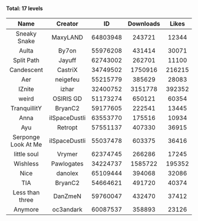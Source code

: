 #### Total: 17 levels

| Name | Creator | ID | Downloads | Likes |
|:---:|:---:|:---:|:---:|:---:|
| Sneaky Snake | MaxyLAND | 64803948 | 243721 | 12344
| Aulta | By7on | 55976208 | 431414 | 30071
| Split Path | Jayuff | 62743002 | 262701 | 11100
| Candescent | CastriX | 34749502 | 1750916 | 216215
| Aer | neigefeu | 55215779 | 385629 | 28083
| IZnite | izhar | 32400752 | 3151778 | 392352
| weird | OSIRIS GD | 51173274 | 650121 | 60354
| TranquillitY | BryanC2 | 59177605 | 222541 | 13445
| Anna | iISpaceDustIi | 63553770 | 175516 | 10934
| Ayu | Retropt | 57551137 | 407330 | 36915
| Serponge Look At Me | iISpaceDustIi | 55037478 | 603375 | 36416
| little soul | Vrymer | 62374745 | 266286 | 17245
| Wishless | Pawlogates | 34224737 | 1585722 | 195352
| Nice | danolex | 65109444 | 394068 | 32086
|  TIA | BryanC2 | 54664621 | 491720 | 40374
| Less than three | DanZmeN | 59760047 | 432470 | 37412
| Anymore | oc3andark | 60087537 | 358893 | 23126
